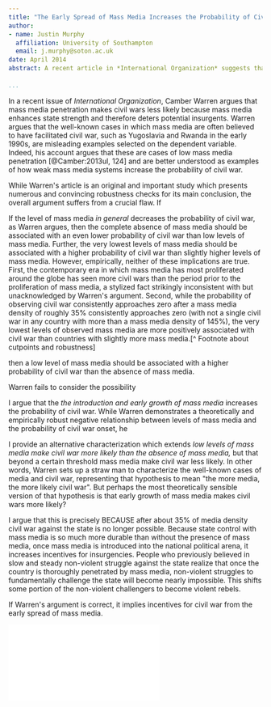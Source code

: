 ```yaml
---
title: "The Early Spread of Mass Media Increases the Probability of Civil War: A Research Note"
author:
- name: Justin Murphy
  affiliation: University of Southampton
  email: j.murphy@soton.ac.uk
date: April 2014
abstract: A recent article in *International Organization* suggests that by enhancing the soft power of states, the spread of mass media decreases the probability of civil war onset. This research note contributes a crucial correction to the logic of that argument (internal validity) and demonstrates a significantly different and improved account of the empirical relationship between mass media and civil war (external validity).

...
```





In a recent issue of *International Organization*, Camber Warren argues that mass media penetration makes civil wars less likely because mass media enhances state strength and therefore deters potential insurgents. Warren argues that the well-known cases in which mass media are often believed to have facilitated civil war, such as Yugoslavia and Rwanda in the early 1990s, are misleading examples selected on the dependent variable. Indeed, his account argues that these are cases of low mass media penetration [@Camber:2013ul, 124] and are better understood as examples of how weak mass media systems increase the probability of civil war.

While Warren's article is an original and important study which presents numerous and convincing robustness checks for its main conclusion, the overall argument suffers from a crucial flaw. If 


If the level of mass media *in general* decreases the probability of civil war, as Warren argues,
then the complete absence of mass media should be associated with an even lower probability of civil war than low levels of mass media. Further, the very lowest levels of mass media should be associated with a higher probability of civil war than slightly higher levels of mass media. However, empirically, neither of these implications are true. First, the contemporary era in which mass media has most proliferated around the globe has seen more civil wars than the period prior to the proliferation of mass media, a stylized fact strikingly inconsistent with but unacknowledged by Warren's argument. Second, while the probability of observing civil war consistently approaches zero after a mass media density of roughly 35% consistently approaches zero (with not a single civil war in any country with more than a mass media density of 145%), the very lowest levels of observed mass media are more positively associated with civil war than countries with slightly more mass media.[^ Footnote about cutpoints and robustness]

then a low level of mass media should be associated with a higher probability of civil war than the absence of mass media.

Warren fails to consider the possibility 

I argue that the *the introduction and early growth of mass media* increases the probability of civil war. While Warren demonstrates a theoretically and empirically robust negative relationship between levels of mass media and the probability of civil war onset, he 

I provide an alternative characterization which extends    *low levels of mass media make civil war more likely than the absence of mass media,* but that beyond a certain threshold mass media make civil war less likely. In other words, Warren sets up a straw man to characterize the well-known cases of media and civil war, representing that hypothesis to mean "the more media, the more likely civil war". But perhaps the most theoretically sensible version of that hypothesis is that early growth of mass media makes civil wars more likely?

I argue that this is precisely BECAUSE after about 35% of media density civil war against the state is no longer possible. Because state control with mass media is so much more durable than without the presence of mass media, once mass media is introduced into the national political arena, it increases incentives for insurgencies. People who previously believed in slow and steady
non-violent struggle against the state realize that once the country is thoroughly penetrated by mass media, non-violent struggles to fundamentally challenge the state will become nearly impossible. This shifts some portion of the non-violent challengers to become violent rebels.

If Warren's argument is correct, it implies incentives for civil war from the early spread of mass media.




    
![plot of chunk unnamed-chunk-2](figure/unnamed-chunk-2.pdf) 


